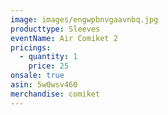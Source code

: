 ```yaml
---
image: images/engwpbnvgaavnbq.jpg
producttype: Sleeves
eventName: Air Comiket 2
pricings:
  - quantity: 1
    price: 25
onsale: true
asin: 5w0wsv460
merchandise: comiket
---
```


